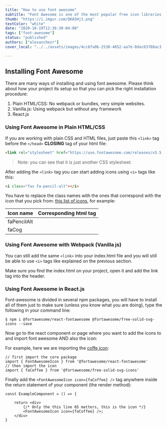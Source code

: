 ```yaml
---
title: "How to use font awesome"
subtitle: "Font Awesome is one of the most popular free icon libraries in the world of front end development"
thumb: "https://i.imgur.com/QKASHj1.png"
textColor: "white"
date: "2020-10-19T12:36:30-04:00"
tags: ["font-awesome"]
status: "published"
authors: ["alesanchezr"]
cover_local: "../../assets/images/4cc6fa0b-2530-4052-aa7e-8dac03788ac3.png"

---
```


## Installing Font Awesome

There are many ways of installing and using font awesome. Please think about how your project its setup so that you can pick the right installation procedure:

1. Plain HTML/CSS: No webpack or bundles, very simple websites.
3. Vanilla.js: Using webpack but without any framework
2. React.js

### Using Font Awesome in Plain HTML/CSS

If you are working with plain CSS and HTML files, just paste this `<link>` tag before the `</head>` **CLOSING** tag of your html file:
```html
<link rel="stylesheet" href="https://use.fontawesome.com/releases/v5.5.0/css/all.css" integrity="sha384-B4dIYHKNBt8Bc12p+WXckhzcICo0wtJAoU8YZTY5qE0Id1GSseTk6S+L3BlXeVIU" crossorigin="anonymous">
```
> Note: you can see that it is just another CSS stylesheet.

After adding the `<link>` tag you can start adding icons using `<i>` tags like this:
```html
<i class="fas fa-pencil-alt"></i>
```
You have to replace the class names with the ones that correspond with the icon that you pick from: [this list of icons](https://fontawesome.com/icons?d=gallery), for example:

| Icon name | Corresponding html tag |
| ---- | ---- |
| faPencilAlt | <i class="fas fa-pencil-alt"></i> |
| faCog | <i class="fas fa-cog"></i> |

### Using Font Awesome with Webpack (Vanilla js)

You can still add the same `<link>` into your index.html file and you will still be able to use `<i>` tags like explained on the previous section.

Make sure you find the index.html on your project, open it and add the link tag into the header.

### Using Font Awesome in React.js

Font-awesome is divided in several npm packages, you will have to install all of them just to make sure (unless you know what you are doing), type the following in your command line:

```
$ npm i @fortawesome/react-fontawesome @fortawesome/free-solid-svg-icons --save
```

Now go to the react component or page where you want to add the icons to and import font awesome AND also the icon:

For example, here we are importing the [coffe icon](https://fontawesome.com/icons/coffee?style=solid):
```
// first import the core package
import { FontAwesomeIcon } from '@fortawesome/react-fontawesome'
// then import the icon
import { faCoffee } from '@fortawesome/free-solid-svg-icons'
```
 Finally add the `<FontAwesomeIcon icon={faCoffee} />` tag anywhere inside the return statement of your component (the render method):
```
const ExampleComponent = () => {

    return <div>
        {/* Only the this line 65 matters, this is the icon */}
        <FontAwesomeIcon icon={faCoffee} />;    
    </div>
}

```
